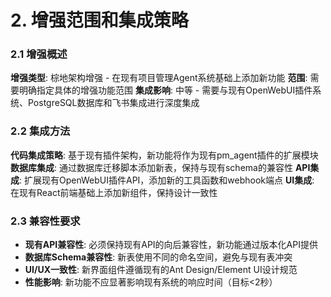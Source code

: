 # 2. 增强范围和集成策略

### 2.1 增强概述

**增强类型**: 棕地架构增强 - 在现有项目管理Agent系统基础上添加新功能
**范围**: 需要明确指定具体的增强功能范围
**集成影响**: 中等 - 需要与现有OpenWebUI插件系统、PostgreSQL数据库和飞书集成进行深度集成

### 2.2 集成方法

**代码集成策略**: 基于现有插件架构，新功能将作为现有pm_agent插件的扩展模块
**数据库集成**: 通过数据库迁移脚本添加新表，保持与现有schema的兼容性
**API集成**: 扩展现有OpenWebUI插件API，添加新的工具函数和webhook端点
**UI集成**: 在现有React前端基础上添加新组件，保持设计一致性

### 2.3 兼容性要求

- **现有API兼容性**: 必须保持现有API的向后兼容性，新功能通过版本化API提供
- **数据库Schema兼容性**: 新表使用不同的命名空间，避免与现有表冲突
- **UI/UX一致性**: 新界面组件遵循现有的Ant Design/Element UI设计规范
- **性能影响**: 新功能不应显著影响现有系统的响应时间（目标<2秒）
